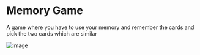 # Memory Game

A game where you have to use your memory and remember the cards and pick the two cards which are similar

![image](https://github.com/user-attachments/assets/c5170d82-7735-4940-ae52-27b7de18e872)

